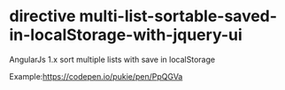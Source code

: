 # directive multi-list-sortable-saved-in-localStorage-with-jquery-ui 

AngularJs 1.x sort multiple lists with save in localStorage 

Example:https://codepen.io/pukie/pen/PpQGVa
